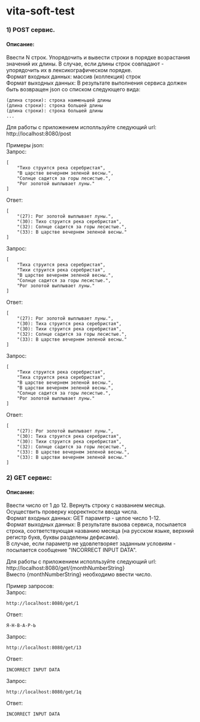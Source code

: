 # vita-soft-test

### 1) POST сервис.

#### Описание: </br>
Ввести N строк. Упорядочить и вывести строки в порядке возрастания значений их длины. В случае, если длины строк совпадают - упорядочить их в лексикографическом порядке.</br>
Формат входных данных: массив (коллекция) строк</br>
Формат выходных данных: В результате выполнения сервиса должен быть возвращен json со списком следующего вида:</br>
```
(длина строки): строка наименьшей длины
(длина строки): строка большей длины
(длина строки): строка большей длины
...
```

Для работы с приложением исполльзуйте следующий url: http://localhost:8080/post </br>

Примеры json:</br>
Запрос:
```
[
    "Тихо струится река серебристая",
    "В царстве вечернем зеленой весны.",
    "Солнце садится за горы лесистые.",
    "Рог золотой выплывает луны."
]
```
Ответ:
```
[
    "(27): Рог золотой выплывает луны.",
    "(30): Тихо струится река серебристая",
    "(32): Солнце садится за горы лесистые.",
    "(33): В царстве вечернем зеленой весны."
]
```
Запрос:
```
[
    "Тиха струится река серебристая",
    "Тихи струится река серебристая",
    "В царстве вечернем зеленой весны.",
    "Солнце садится за горы лесистые.",
    "Рог золотой выплывает луны."
]
```
Ответ:
```
[
    "(27): Рог золотой выплывает луны.",
    "(30): Тиха струится река серебристая",
    "(30): Тихи струится река серебристая",
    "(32): Солнце садится за горы лесистые.",
    "(33): В царстве вечернем зеленой весны."
]
```
Запрос:
```
[
    "Тихи струится река серебристая",
    "Тиха струится река серебристая",
    "В царстве вечернем зеленой весны.",
    "В царстви вечернем зеленой весны.",
    "Солнце садится за горы лесистые.",
    "Рог золотой выплывает луны."
]
```
Ответ:
```
[
    "(27): Рог золотой выплывает луны.",
    "(30): Тиха струится река серебристая",
    "(30): Тихи струится река серебристая",
    "(32): Солнце садится за горы лесистые.",
    "(33): В царстве вечернем зеленой весны.",
    "(33): В царстви вечернем зеленой весны."
]
```


### 2) GET сервис:

#### Описание: </br>
Ввести число от 1 до 12. Вернуть строку с названием месяца.</br>
Осуществить проверку корректности ввода числа.</br>
Формат входных данных: GET параметр - целое число 1-12.</br>
Формат выходных данных: В результате вызова сервиса, посылается строка, соответствующая названию месяца (на русском языке, верхний регистр букв, буквы разделены дефисами).</br>
В случае, если параметр не удовлетворяет заданным условиям - посылается сообщение "INCORRECT INPUT DATA".</br>

Для работы с приложением исполльзуйте следующий url: http://localhost:8080/get/{monthNumberString}</br>
Вместо {monthNumberString} необходимо ввести число.</br>

Пример запросов: </br>
Запрос:
```
http://localhost:8080/get/1
```
Ответ:
```
Я-Н-В-А-Р-Ь
```
Запрос:
```
http://localhost:8080/get/13
```
Ответ:
```
INCORRECT INPUT DATA
```
Запрос:
```
http://localhost:8080/get/1q
```
Ответ:
```
INCORRECT INPUT DATA
```
